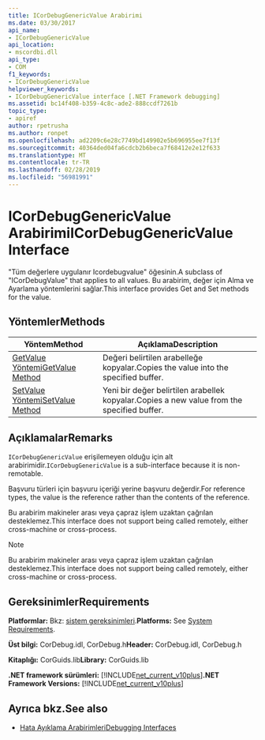 ```yaml
---
title: ICorDebugGenericValue Arabirimi
ms.date: 03/30/2017
api_name:
- ICorDebugGenericValue
api_location:
- mscordbi.dll
api_type:
- COM
f1_keywords:
- ICorDebugGenericValue
helpviewer_keywords:
- ICorDebugGenericValue interface [.NET Framework debugging]
ms.assetid: bc14f408-b359-4c8c-ade2-888ccdf7261b
topic_type:
- apiref
author: rpetrusha
ms.author: ronpet
ms.openlocfilehash: ad2209c6e28c7749bd149902e5b696955ee7f13f
ms.sourcegitcommit: 40364ded04fa6cdcb2b6beca7f68412e2e12f633
ms.translationtype: MT
ms.contentlocale: tr-TR
ms.lasthandoff: 02/28/2019
ms.locfileid: "56981991"
---
```

# <a name="icordebuggenericvalue-interface"></a><span data-ttu-id="1fbe6-102">ICorDebugGenericValue Arabirimi</span><span class="sxs-lookup"><span data-stu-id="1fbe6-102">ICorDebugGenericValue Interface</span></span>

<span data-ttu-id="1fbe6-103">"Tüm değerlere uygulanır Icordebugvalue" öğesinin.</span><span class="sxs-lookup"><span data-stu-id="1fbe6-103">A subclass of "ICorDebugValue" that applies to all values.</span></span> <span data-ttu-id="1fbe6-104">Bu arabirim, değer için Alma ve Ayarlama yöntemlerini sağlar.</span><span class="sxs-lookup"><span data-stu-id="1fbe6-104">This interface provides Get and Set methods for the value.</span></span>  
  
## <a name="methods"></a><span data-ttu-id="1fbe6-105">Yöntemler</span><span class="sxs-lookup"><span data-stu-id="1fbe6-105">Methods</span></span>  
  
|<span data-ttu-id="1fbe6-106">Yöntem</span><span class="sxs-lookup"><span data-stu-id="1fbe6-106">Method</span></span>|<span data-ttu-id="1fbe6-107">Açıklama</span><span class="sxs-lookup"><span data-stu-id="1fbe6-107">Description</span></span>|  
|------------|-----------------|  
|[<span data-ttu-id="1fbe6-108">GetValue Yöntemi</span><span class="sxs-lookup"><span data-stu-id="1fbe6-108">GetValue Method</span></span>](../../../../docs/framework/unmanaged-api/debugging/icordebuggenericvalue-getvalue-method.md)|<span data-ttu-id="1fbe6-109">Değeri belirtilen arabelleğe kopyalar.</span><span class="sxs-lookup"><span data-stu-id="1fbe6-109">Copies the value into the specified buffer.</span></span>|  
|[<span data-ttu-id="1fbe6-110">SetValue Yöntemi</span><span class="sxs-lookup"><span data-stu-id="1fbe6-110">SetValue Method</span></span>](../../../../docs/framework/unmanaged-api/debugging/icordebuggenericvalue-setvalue-method.md)|<span data-ttu-id="1fbe6-111">Yeni bir değer belirtilen arabellek kopyalar.</span><span class="sxs-lookup"><span data-stu-id="1fbe6-111">Copies a new value from the specified buffer.</span></span>|  
  
## <a name="remarks"></a><span data-ttu-id="1fbe6-112">Açıklamalar</span><span class="sxs-lookup"><span data-stu-id="1fbe6-112">Remarks</span></span>  
 <span data-ttu-id="1fbe6-113">`ICorDebugGenericValue` erişilemeyen olduğu için alt arabirimidir.</span><span class="sxs-lookup"><span data-stu-id="1fbe6-113">`ICorDebugGenericValue` is a sub-interface because it is non-remotable.</span></span>  
  
 <span data-ttu-id="1fbe6-114">Başvuru türleri için başvuru içeriği yerine başvuru değerdir.</span><span class="sxs-lookup"><span data-stu-id="1fbe6-114">For reference types, the value is the reference rather than the contents of the reference.</span></span>  
  
 <span data-ttu-id="1fbe6-115">Bu arabirim makineler arası veya çapraz işlem uzaktan çağrılan desteklemez.</span><span class="sxs-lookup"><span data-stu-id="1fbe6-115">This interface does not support being called remotely, either cross-machine or cross-process.</span></span>  
  
> [!NOTE]
>  <span data-ttu-id="1fbe6-116">Bu arabirim makineler arası veya çapraz işlem uzaktan çağrılan desteklemez.</span><span class="sxs-lookup"><span data-stu-id="1fbe6-116">This interface does not support being called remotely, either cross-machine or cross-process.</span></span>  
  
## <a name="requirements"></a><span data-ttu-id="1fbe6-117">Gereksinimler</span><span class="sxs-lookup"><span data-stu-id="1fbe6-117">Requirements</span></span>  
 <span data-ttu-id="1fbe6-118">**Platformlar:** Bkz: [sistem gereksinimleri](../../../../docs/framework/get-started/system-requirements.md).</span><span class="sxs-lookup"><span data-stu-id="1fbe6-118">**Platforms:** See [System Requirements](../../../../docs/framework/get-started/system-requirements.md).</span></span>  
  
 <span data-ttu-id="1fbe6-119">**Üst bilgi:** CorDebug.idl, CorDebug.h</span><span class="sxs-lookup"><span data-stu-id="1fbe6-119">**Header:** CorDebug.idl, CorDebug.h</span></span>  
  
 <span data-ttu-id="1fbe6-120">**Kitaplığı:** CorGuids.lib</span><span class="sxs-lookup"><span data-stu-id="1fbe6-120">**Library:** CorGuids.lib</span></span>  
  
 <span data-ttu-id="1fbe6-121">**.NET framework sürümleri:** [!INCLUDE[net_current_v10plus](../../../../includes/net-current-v10plus-md.md)]</span><span class="sxs-lookup"><span data-stu-id="1fbe6-121">**.NET Framework Versions:** [!INCLUDE[net_current_v10plus](../../../../includes/net-current-v10plus-md.md)]</span></span>  
  
## <a name="see-also"></a><span data-ttu-id="1fbe6-122">Ayrıca bkz.</span><span class="sxs-lookup"><span data-stu-id="1fbe6-122">See also</span></span>

- [<span data-ttu-id="1fbe6-123">Hata Ayıklama Arabirimleri</span><span class="sxs-lookup"><span data-stu-id="1fbe6-123">Debugging Interfaces</span></span>](../../../../docs/framework/unmanaged-api/debugging/debugging-interfaces.md)

